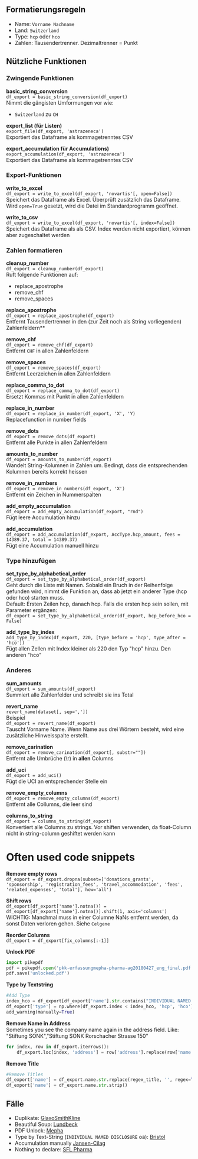 ## Formatierungsregeln
* Name: `Vorname Nachname`
* Land: `Switzerland`
* Type: `hcp` oder `hco`
* Zahlen: Tausendertrenner. Dezimaltrenner = Punkt

## Nützliche Funktionen

### Zwingende Funktionen

**basic_string_conversion**  
`df_export = basic_string_conversion(df_export)`  
Nimmt die gängisten Umformungen vor wie:  
* `Switzerland` zu `CH`

**export_list (für Listen)**  
`export_file(df_export, 'astrazeneca')`  
Exportiert das Dataframe als kommagetrenntes CSV

**export_accumulation für Accumulations)**  
`export_accumulation(df_export, 'astrazeneca')`  
Exportiert das Dataframe als kommagetrenntes CSV

### Export-Funktionen
**write_to_excel**  
`df_export = write_to_excel(df_export, 'novartis'[, open=False])`  
Speichert das Dataframe als Excel. Überprüft zusätzlich das Dataframe. Wird `open=True` gesetzt, wird die Datei im Standardprogramm geöffnet.

**write_to_csv**  
`df_export = write_to_excel(df_export, 'novartis'[, index=False])`  
Speichert das Dataframe als als CSV. Index werden nicht exportiert, können aber zugeschaltet werden

### Zahlen formatieren

**cleanup_number**  
`df_export = cleanup_number(df_export)`  
Ruft folgende Funktionen auf:
* replace_apostrophe
* remove_chf
* remove_spaces

**replace_apostrophe**  
`df_export = replace_apostrophe(df_export)`  
Entfernt Tausendertrenner in den (zur Zeit noch als String vorliegenden) Zahlenfeldern**

**remove_chf**  
`df_export = remove_chf(df_export)`  
Entfernt `CHF` in  allen Zahlenfeldern

**remove_spaces**  
`df_export = remove_spaces(df_export)`  
Entfernt Leerzeichen in allen Zahlenfeldern

**replace_comma_to_dot**  
`df_export = replace_comma_to_dot(df_export)`  
Ersetzt Kommas mit Punkt in allen Zahlenfeldern

**replace_in_number**  
`df_export = replace_in_number(df_export, 'X', 'Y)`  
Replacefunction in number fields  

**remove_dots**  
`df_export = remove_dots(df_export)`  
Entfernt alle Punkte in allen Zahlenfeldern

**amounts_to_number**  
`df_export = amounts_to_number(df_export)`  
Wandelt String-Kolumnen in Zahlen um. Bedingt, dass die entsprechenden Kolumnen bereits korrekt heissen  

**remove_in_numbers**  
`df_export = remove_in_numbers(df_export, 'X')`  
Entfernt ein Zeichen in Nummerspalten  

**add_empty_accumulation**  
`df_export = add_empty_accumulation(df_export, "rnd")`  
Fügt leere Accumulation hinzu  

**add_accumulation**  
`df_export = add_accumulation(df_export, AccType.hcp_amount, fees = 14389.37, total = 14389.37)`  
Fügt eine Accumulation manuell hinzu  

### Type hinzufügen

**set_type_by_alphabetical_order**  
`df_export = set_type_by_alphabetical_order(df_export)`  
Geht durch die Liste mit Namen. Sobald ein Bruch in der Reihenfolge gefunden wird, nimmt die Funktion an, dass ab jetzt ein anderer Type (hcp oder hco) starten muss.  
Default: Ersten Zeilen hcp, danach hcp. Falls die ersten hcp sein sollen, mit Parameter ergänzen:  
`df_export = set_type_by_alphabetical_order(df_export, hcp_before_hco = False)`

**add_type_by_index**  
`add_type_by_index(df_export, 220, [type_before = 'hcp', type_after = 'hco'])`  
Fügt allen Zellen mit Index kleiner als 220 den Typ "hcp" hinzu. Den anderen "hco"

### Anderes

**sum_amounts**  
`df_export = sum_amounts(df_export)`  
Summiert alle Zahlenfelder und schreibt sie ins Total  

**revert_name**  
`revert_name(dataset[, sep=','])`  
Beispiel  
`df_export = revert_name(df_export)`  
Tauscht Vorname Name. Wenn Name aus drei Wörtern besteht, wird eine zusätzliche Hinweisspalte erstellt.

**remove_carination**  
`df_export = remove_carination(df_export[, substr=""])`  
Entfernt alle Umbrüche (\r) in **allen** Columns

**add_uci**  
`df_export = add_uci()`  
Fügt die UCI an entsprechender Stelle ein

**remove_empty_columns**  
`df_export = remove_empty_columns(df_export)`  
Entfernt alle Collumns, die leer sind

**columns_to_string**  
`df_export = columns_to_string(df_export)`  
Konvertiert alle Columns zu strings. Vor shiften verwenden, da float-Column nicht in string-column geshiftet werden kann  

# Often used code snippets
**Remove empty rows**  
`df_export = df_export.dropna(subset=['donations_grants', 'sponsorship', 'registration_fees', 'travel_accommodation', 'fees', 'related_expenses', 'total'], how='all')`  

**Shift rows**  
`df_export[df_export['name'].notna()] = df_export[df_export['name'].notna()].shift(1, axis='columns')`  
WICHTIG: Manchmal muss in einer Columne NaNs entfernt werden, da sonst Daten verloren gehen. Siehe `Celgene`  
  
**Reorder Columns**  
`df_export = df_export[fix_columns[:-1]]`  

**Unlock PDF**
```python
import pikepdf
pdf = pikepdf.open('pkk-erfassungmepha-pharma-ag20180427_eng_final.pdf')
pdf.save('unlocked.pdf')
```   

**Type by Textstring**  
```python
#Add Type
index_hco = df_export[df_export['name'].str.contains("INDIVIDUAL NAMED DISCLOSURE", na=False)].index[1]
df_export['type'] = np.where(df_export.index < index_hco, 'hcp', 'hco')
add_warning(manually=True)
```  

**Remove Name in Address**  
Sometimes you see the company name again in the address field. Like:  
"Stiftung SONK","Stiftung SONK Rorschacher Strasse 150"  
```python
for index, row in df_export.iterrows():
    df_export.loc[index, 'address'] = row['address'].replace(row['name'] + ' ', '')
```

**Remove Title**
```python
#Remove Titles
df_export['name'] = df_export.name.str.replace(regex_title, '', regex=True, case=False)
df_export['name'] = df_export.name.str.strip()
```

## Fälle
* Duplikate: [GlaxoSmithKline](http://localhost:8888/notebooks/data/1.%20pdfexport/files/GlaxoSmithKline/0.%20Lists.ipynb)
* Beautiful Soup: [Lundbeck](http://localhost:8888/notebooks/data/1.%20pdfexport/files/Lundbeck/0.%20Lists.ipynb)
* PDF Unlock: [Mepha](http://localhost:8888/notebooks/data/1.%20pdfexport/files/Mepha/0.%20Lists.ipynb)
* Type by Text-String (`INDIVIDUAL NAMED DISCLOSURE` oä): [Bristol](http://localhost:8888/notebooks/data/1.%20pdfexport/files/Bristol%20Myers%20Squibb/0.%20Lists.ipynb)
* Accumulation manually [Jansen-Cilag](http://localhost:8888/notebooks/data/1.%20pdfexport/files/Jansen-Cilag/1.%20Accumulations.ipynb)
* Nothing to declare: [SFL Pharma](http://localhost:8888/notebooks/data/1.%20pdfexport/files/SFL%20Pharma/0.%20Lists.ipynb)